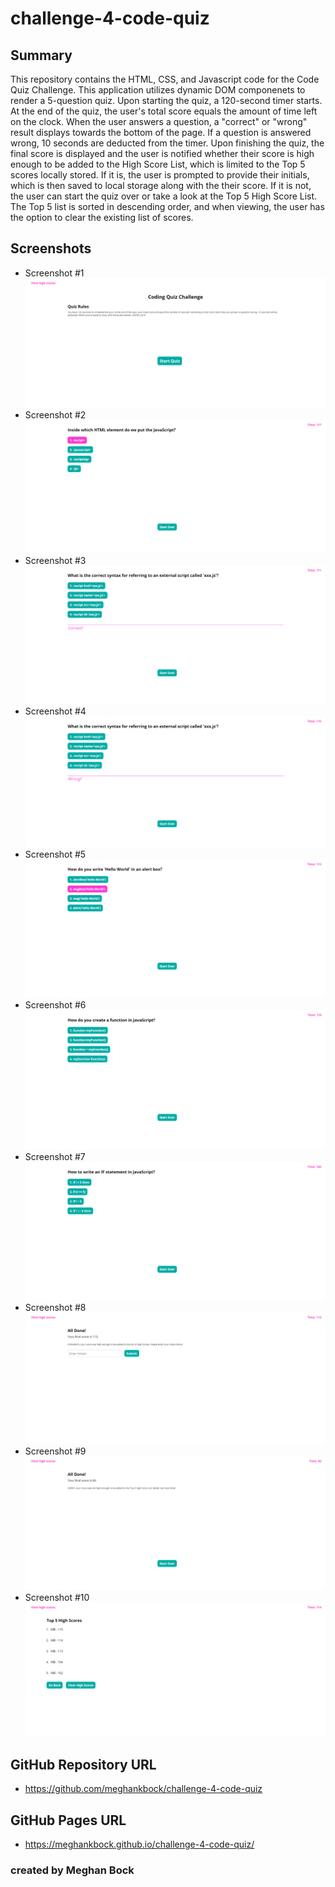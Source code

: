 # challenge-4-code-quiz

## Summary
This repository contains the HTML, CSS, and Javascript code for the Code Quiz Challenge. This application utilizes dynamic DOM componenets to render a 5-question quiz. Upon starting the quiz, a 120-second timer starts. At the end of the quiz, the user's total score equals the amount of time left on the clock. When the user answers a question, a "correct" or "wrong" result displays towards the bottom of the page. If a question is answered wrong, 10 seconds are deducted from the timer. Upon finishing the quiz, the final score is displayed and the user is notified whether their score is high enough to be added to the High Score List, which is limited to the Top 5 scores locally stored. If it is, the user is prompted to provide their initials, which is then saved to local storage along with the their score. If it is not, the user can start the quiz over or take a look at the Top 5 High Score List. The Top 5 list is sorted in descending order, and when viewing, the user has the option to clear the existing list of scores.

## Screenshots
* Screenshot #1 ![Code Quiz Screenshot 1](https://github.com/meghankbock/challenge-4-code-quiz/blob/main/assets/images/Code-Quiz-Screenshot-1.PNG)
* Screenshot #2 ![Code Quiz Screenshot 2](https://github.com/meghankbock/challenge-4-code-quiz/blob/main/assets/images/Code-Quiz-Screenshot-2.PNG)
* Screenshot #3 ![Code Quiz Screenshot 3](https://github.com/meghankbock/challenge-4-code-quiz/blob/main/assets/images/Code-Quiz-Screenshot-3.PNG)
* Screenshot #4 ![Code Quiz Screenshot 4](https://github.com/meghankbock/challenge-4-code-quiz/blob/main/assets/images/Code-Quiz-Screenshot-4.PNG)
* Screenshot #5 ![Code Quiz Screenshot 4](https://github.com/meghankbock/challenge-4-code-quiz/blob/main/assets/images/Code-Quiz-Screenshot-5.PNG)
* Screenshot #6 ![Code Quiz Screenshot 4](https://github.com/meghankbock/challenge-4-code-quiz/blob/main/assets/images/Code-Quiz-Screenshot-6.PNG)
* Screenshot #7 ![Code Quiz Screenshot 4](https://github.com/meghankbock/challenge-4-code-quiz/blob/main/assets/images/Code-Quiz-Screenshot-7.PNG)
* Screenshot #8 ![Code Quiz Screenshot 4](https://github.com/meghankbock/challenge-4-code-quiz/blob/main/assets/images/Code-Quiz-Screenshot-8.PNG)
* Screenshot #9 ![Code Quiz Screenshot 4](https://github.com/meghankbock/challenge-4-code-quiz/blob/main/assets/images/Code-Quiz-Screenshot-9.PNG)
* Screenshot #10 ![Code Quiz Screenshot 4](https://github.com/meghankbock/challenge-4-code-quiz/blob/main/assets/images/Code-Quiz-Screenshot-10.PNG)


## GitHub Repository URL
* https://github.com/meghankbock/challenge-4-code-quiz

## GitHub Pages URL
* https://meghankbock.github.io/challenge-4-code-quiz/

### created by Meghan Bock